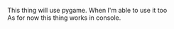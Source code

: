 This thing will use pygame. When I'm able to use it too
<br/>
As for now this thing works in console.
